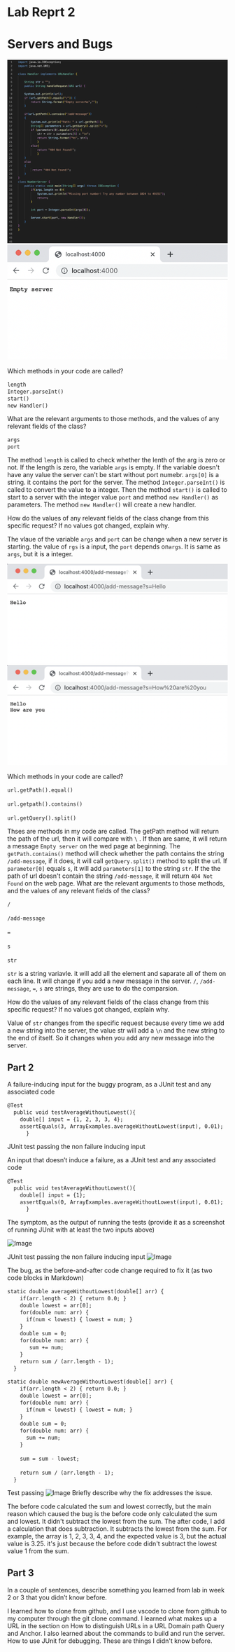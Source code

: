 # Lab Reprt 2
# Servers and Bugs

![Image](2-1.png)
![Image](2-2.png)

Which methods in your code are called?
```
length
Integer.parseInt()
start()
new Handler()
```


What are the relevant arguments to those methods, and the values of any relevant fields of the class?
```
args
port
```

The method ```length``` is called to check whether the lenth of the arg is zero or not. If the length is zero, the variable ```args``` is empty. If the variable doesn't have any value the server can't be start without port numebr.  ```args[0]``` is a string. it contains the port for the server. The method ```Integer.parseInt()``` is called to convert the value to a integer. Then the method ```start()``` is called to start to a server with the integer value ```port``` and method ```new Handler()``` as parameters. The method ```new Handler()``` will create a new handler.

How do the values of any relevant fields of the class change from this specific request? If no values got changed, explain why.

The vlaue of the variable ```args``` and ```port``` can be change when a new server is starting. the value of ```rgs``` is a input, the ```port``` depends on```args```. It is same as ```args```, but it is a integer.


![Image](2-3.png)
![Image](2-4.png)

Which methods in your code are called?

```
url.getPath().equal()

url.getpath().contains()

url.getQuery().split()
```

Thses are methods in my code are called. The getPath method will return the path of the url, then it will compare with ```\``` . If then are same, it will return a message ```Empty server``` on the wed page at beginning. The ```getPath.contains()``` method will check whether the path contains the string ```/add-message```, if it does, it will call ```getQuery.split()``` method to split the url. If ```parameter[0]``` equals ``` s ```, it will add ```parameters[1]``` to the string ```str```. If the the path of url doesn't contain the string ```/add-message```, it will return ``` 404 Not Found ``` on the web page.
What are the relevant arguments to those methods, and the values of any relevant fields of the class?

```
/

/add-message

=

s

str
```

```str``` is a string variavle. it will add all the element and saparate all of them on each line. It will change if you add a new message in the server. ```/```, ```/add-message```, ```=```, ```s``` are strings, they are use to do the comparsion.

How do the values of any relevant fields of the class change from this specific request? If no values got changed, explain why.

Value of ```str``` changes from the specific request because every time we add a new string into the server, the value str will add a ```\n``` and the new string to the end of itself. So it changes when you add any new message into the server.



## Part 2

A failure-inducing input for the buggy program, as a JUnit test and any associated code
```
@Test
  public void testAverageWithoutLowest(){
    double[] input = {1, 2, 3, 3, 4};
    assertEquals(3, ArrayExamples.averageWithoutLowest(input), 0.01);
      }
```
JUnit test passing the non failure inducing input


An input that doesn’t induce a failure, as a JUnit test and any associated code
```
@Test
  public void testAverageWithoutLowest(){
    double[] input = {1};
    assertEquals(0, ArrayExamples.averageWithoutLowest(input), 0.01);
      }
```
The symptom, as the output of running the tests (provide it as a screenshot of running JUnit with at least the two inputs above)

![Image](1-3.png)

JUnit test passing the
non failure inducing input
![Image](4.png)

The bug, as the before-and-after code change required to fix it (as two code blocks in Markdown)
```
static double averageWithoutLowest(double[] arr) {
    if(arr.length < 2) { return 0.0; }
    double lowest = arr[0];
    for(double num: arr) {
      if(num < lowest) { lowest = num; }
    }
    double sum = 0;
    for(double num: arr) {
       sum += num; 
    }
    return sum / (arr.length - 1);
  }
```

```
static double newAverageWithoutLowest(double[] arr) {
    if(arr.length < 2) { return 0.0; }
    double lowest = arr[0];
    for(double num: arr) {
      if(num < lowest) { lowest = num; }
    }
    double sum = 0;
    for(double num: arr) {
      sum += num; 
    }

    sum = sum - lowest;

    return sum / (arr.length - 1);
  }
```

Test passing
![Image](3.png)
Briefly describe why the fix addresses the issue.

The before code calculated the sum and lowest correctly, but the main reason which caused the bug is the before code only calculated the sum and lowest. It didn't subtract the lowest from the sum. The after code, I add a calculation that does subtraction. It subtracts the lowest from the sum. For example, the array is 1, 2, 3, 3, 4, and the expected value is 3, but the actual value is 3.25. it's just because the before code didn't subtract the lowest value 1 from the sum.

## Part 3
In a couple of sentences, describe something you learned from lab in week 2 or 3 that you didn’t know before.

I learned how to clone from github, and I use vscode to clone from github to my computer through the git clone command. I learned what makes up a URL in the section on How to distinguish URLs in a URL Domain path Query and Anchor. I also learned about the commands to build and run the server. How to use JUnit for debugging. These are things I didn't know before.



